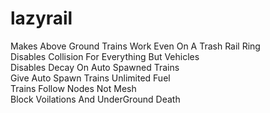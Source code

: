 # lazyrail
Makes Above Ground Trains Work Even On A Trash Rail Ring<br>
Disables Collision For Everything But Vehicles<br>
Disables Decay On Auto Spawned Trains<br>
Give Auto Spawn Trains Unlimited Fuel<br>
Trains Follow Nodes Not Mesh<br>
Block Voilations And UnderGround Death<br>
